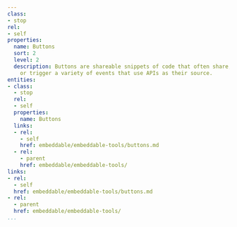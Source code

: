 ```yaml
---
class:
- stop
rel:
- self
properties:
  name: Buttons
  sort: 2
  level: 2
  description: Buttons are shareable snippets of code that often share, syndicate
    or trigger a variety of events that use APIs as their source.
entities:
- class:
  - stop
  rel:
  - self
  properties:
    name: Buttons
  links:
  - rel:
    - self
    href: embeddable/embeddable-tools/buttons.md
  - rel:
    - parent
    href: embeddable/embeddable-tools/
links:
- rel:
  - self
  href: embeddable/embeddable-tools/buttons.md
- rel:
  - parent
  href: embeddable/embeddable-tools/
...
```

